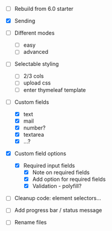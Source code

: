 - [ ] Rebuild from 6.0 starter
- [x] Sending
- [ ] Different modes
    - [ ] easy
    - [ ] advanced
- [ ] Selectable styling
    - [ ] 2/3 cols
    - [ ] upload css
    - [ ] enter thymeleaf template
- [ ] Custom fields
    - [x] text
    - [x] mail
    - [x] number?
    - [x] textarea
    - [x] ...?
- [x] Custom field options
    - [x] Required input fields
        - [x] Note on required fields
        - [x] Add option for required fields
        - [x] Validation - polyfill?
- [ ] Cleanup code: element selectors...
- [ ] Add progress bar / status message
- [ ] Rename files

